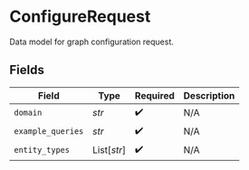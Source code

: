 # ConfigureRequest

Data model for graph configuration request.


## Fields

| Field              | Type               | Required           | Description        |
| ------------------ | ------------------ | ------------------ | ------------------ |
| `domain`           | *str*              | :heavy_check_mark: | N/A                |
| `example_queries`  | *str*              | :heavy_check_mark: | N/A                |
| `entity_types`     | List[*str*]        | :heavy_check_mark: | N/A                |